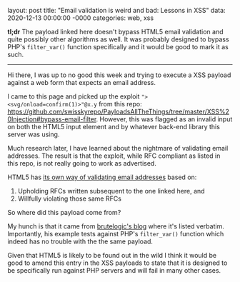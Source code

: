 layout: post
title: "Email validation is weird and bad: Lessons in XSS"
data: 2020-12-13 00:00:00 -0000
categories: web, xss

**tl;dr** The payload linked here doesn't bypass HTML5 email validation and quite possibly other algorithms as well. It was probably designed to bypass PHP's `filter_var()` function specifically and it would be good to mark it as such.

---

Hi there,
I was up to no good this week and trying to execute a XSS payload against a web form that expects an email address.

I came to this page and picked up the exploit `"><svg/onload=confirm(1)>"@x.y` from this repo: https://github.com/swisskyrepo/PayloadsAllTheThings/tree/master/XSS%20Injection#bypass-email-filter. However, this was flagged as an invalid input on both the HTML5 input element and by whatever back-end library this server was using.

Much research later, I have learned about the nightmare of validating email addresses. The result is that the exploit, while RFC compliant as listed in this repo, is not really going to work as advertised.

HTML5 has [its own way of validating email addresses](https://html.spec.whatwg.org/#valid-e-mail-address) based on:
1) Upholding RFCs written subsequent to the one linked here, and
2) Willfully violating those same RFCs

So where did this payload come from?

My hunch is that it came from [brutelogic's blog](https://brutelogic.com.br/blog/xss-limited-input-formats/) where it's listed verbatim. Importantly, his example tests against PHP's `filter_var()` function which indeed has no trouble with the the same payload.

Given that HTML5 is likely to be found out in the wild I think it would be good to amend this entry in the XSS payloads to state that it is designed to be specifically run against PHP servers and will fail in many other cases.

